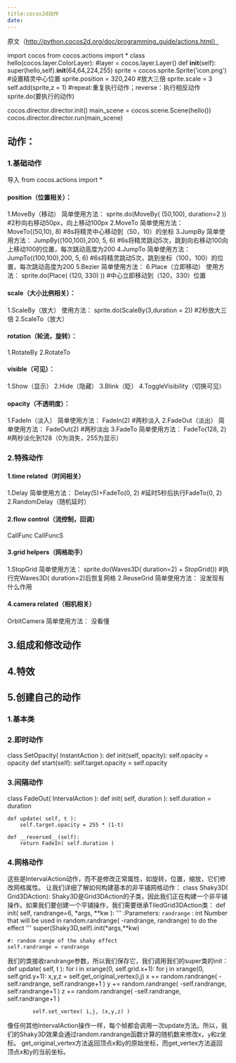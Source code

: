 ```yaml
---
title:cocos2d动作
date:
---
```

原文（http://python.cocos2d.org/doc/programming_guide/actions.html）

import cocos
from cocos.actions import *
class hello(cocos.layer.ColorLayer):
#layer = cocos.layer.Layer()
    def __init__(self):
        super(hello,self).__init__(64,64,224,255)
        sprite = cocos.sprite.Sprite('icon.png')
        #设置精灵中心位置
        sprite.position = 320,240
        #放大三倍
        sprite.scale = 3
        self.add(sprite,z = 1)
        #repeat:重复执行动作；reverse：执行相反动作
        sprite.do(要执行的动作)

cocos.director.director.init()
main_scene = cocos.scene.Scene(hello())
cocos.director.director.run(main_scene)

## 动作：

### 1.基础动作
导入 from cocos.actions import *
#### position（位置相关）：
1.MoveBy（移动）
简单使用方法：
sprite.do(MoveBy( (50,100), duration=2 )) #2秒向右移动50px，向上移动100px
2.MoveTo
简单使用方法：
MoveTo((50,10), 8) #8s将精灵中心移动到（50，10）的坐标
3.JumpBy
简单使用方法：
JumpBy((100,100),200, 5, 6) #6s将精灵跳动5次，跳到向右移动100向上移动100的位置，每次跳动高度为200
4.JumpTo
简单使用方法：
JumpTo((100,100),200, 5, 6) #6s将精灵跳动5次，跳到坐标（100，100）的位置，每次跳动高度为200
5.Bezier
简单使用方法：
6.Place（立即移动）
使用方法：
sprite.do(Place( (120, 330) )) #中心立即移动到（120，330）位置
#### scale（大小比例相关）：
1.ScaleBy（放大）
使用方法：
sprite.do(ScaleBy(3,duration = 2)) #2秒放大三倍
2.ScaleTo（放大）
#### rotation（轮流，旋转）：
1.RotateBy
2.RotateTo
#### visible（可见）：
1.Show（显示）
2.Hide（隐藏）
3.Blink（眨）
4.ToggleVisibility（切换可见）
#### opacity（不透明度）：
1.FadeIn（淡入）
简单使用方法：
FadeIn(2) #两秒淡入
2.FadeOut（淡出）
简单使用方法：
FadeOut(2) #两秒淡出
3.FadeTo
简单使用方法：
FadeTo(128, 2) #两秒淡化到128（0为消失，255为显示）
### 2.特殊动作
#### 1.time related（时间相关）
1.Delay
简单使用方法：
Delay(5)+FadeTo(0, 2) #延时5秒后执行FadeTo(0, 2)
2.RandomDelay（随机延时）
#### 2.flow control（流控制，回调）
CallFunc
CallFuncS
#### 3.grid helpers（网格助手）
1.StopGrid
简单使用方法：
sprite.do(Waves3D( duration=2) + StopGrid()) #执行完Waves3D( duration=2)后恢复网格
2.ReuseGrid
简单使用方法：
没发现有什么作用
#### 4.camera related（相机相关）
OrbitCamera
简单使用方法：
没看懂
## 3.组成和修改动作
## 4.特效
## 5.创建自己的动作
### 1.基本类
### 2.即时动作
class SetOpacity( InstantAction ):
    def init(self, opacity):
        self.opacity = opacity
    def start(self):
        self.target.opacity = self.opacity
### 3.间隔动作
class FadeOut( IntervalAction ):
    def init( self, duration ):
        self.duration = duration

    def update( self, t ):
        self.target.opacity = 255 * (1-t)

    def __reversed__(self):
        return FadeIn( self.duration )
### 4.网格动作
这些是IntervalAction动作，而不是修改正常属性，如旋转，位置，缩放，它们修改网格属性。
让我们详细了解如何构建基本的非平铺网格动作：
class Shaky3D( Grid3DAction):
Shaky3D是Grid3DAction的子类，因此我们正在构建一个非平铺操作。如果我们要创建一个平铺操作，我们需要继承TiledGrid3DAction类：
def init( self, randrange=6, *args, **kw ):
    '''
    :Parameters:
        `randrange` : int
            Number that will be used in random.randrange( -randrange, randrange) to do the effect
    '''
    super(Shaky3D,self).init(*args,**kw)

    #: random range of the shaky effect
    self.randrange = randrange
我们的类接收randrange参数，所以我们保存它，我们调用我们的super类的init：
def update( self, t ):
    for i in xrange(0, self.grid.x+1):
        for j in xrange(0, self.grid.y+1):
            x,y,z = self.get_original_vertex(i,j)
            x += random.randrange( -self.randrange, self.randrange+1 )
            y += random.randrange( -self.randrange, self.randrange+1 )
            z += random.randrange( -self.randrange, self.randrange+1 )

            self.set_vertex( i,j, (x,y,z) )
像任何其他IntervalAction操作一样，每个帧都会调用一次update方法。所以，我们的Shaky3D效果会通过random.randrange函数计算的随机数来修改x，``y``和z坐标。
get_original_vertex方法返回顶点x和y的原始坐标，而get_vertex方法返回顶点x和y的当前坐标。            
